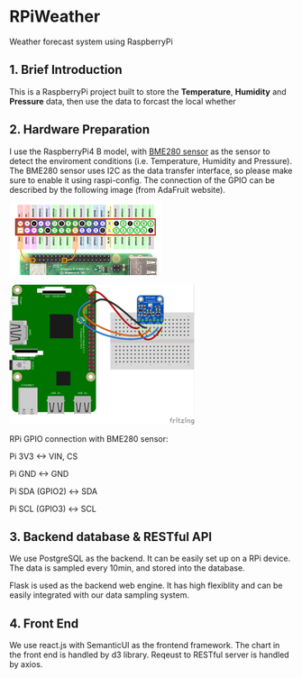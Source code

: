 # RPiWeather
Weather forecast system using RaspberryPi

## 1. Brief Introduction
This is a RaspberryPi project built to store the **Temperature**, **Humidity** and **Pressure** data, then use the data to forcast the local whether

## 2. Hardware Preparation
I use the RaspberryPi4 B model, with [BME280 sensor](https://learn.adafruit.com/adafruit-bme280-humidity-barometric-pressure-temperature-sensor-breakout/python-circuitpython-test) as the sensor to detect the enviroment conditions (i.e. Temperature, Humidity and Pressure). The BME280 sensor uses I2C as the data transfer interface, so please make sure to enable it using raspi-config. The connection of the GPIO can be described by the following image (from AdaFruit website).

![rpi_gpio.png](./imgs/Raspberry-Pi-GPIO-Header-with-Photo.png)

![BME280.png](./imgs/adafruit_products_rpi_bme280_i2c_s.png)

RPi GPIO connection with BME280 sensor:

Pi 3V3 <-> VIN, CS

Pi GND <-> GND

Pi SDA (GPIO2) <-> SDA

Pi SCL (GPIO3) <-> SCL


## 3. Backend database & RESTful API

We use PostgreSQL as the backend. It can be easily set up on a RPi device. The data is sampled every 10min, and stored into the database. 

Flask is used as the backend web engine. It has high flexiblity and can be easily integrated with our data sampling system.

## 4. Front End

We use react.js with SemanticUI as the frontend framework. The chart in the front end is handled by d3 library. Reqeust to RESTful server is handled by axios.
